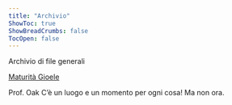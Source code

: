 ```yaml
---
title: "Archivio"
ShowToc: true
ShowBreadCrumbs: false
TocOpen: false
---
```


Archivio di file generali

<a href="/Esame di Stato Gioele Alì.zip" download>Maturità Gioele</a>

 <div class="popup" onclick="myFunction()">Prof. Oak
  <span class="popuptext" id="myPopup">C’è un luogo e un momento per ogni cosa! Ma non ora.</span>
</div> 